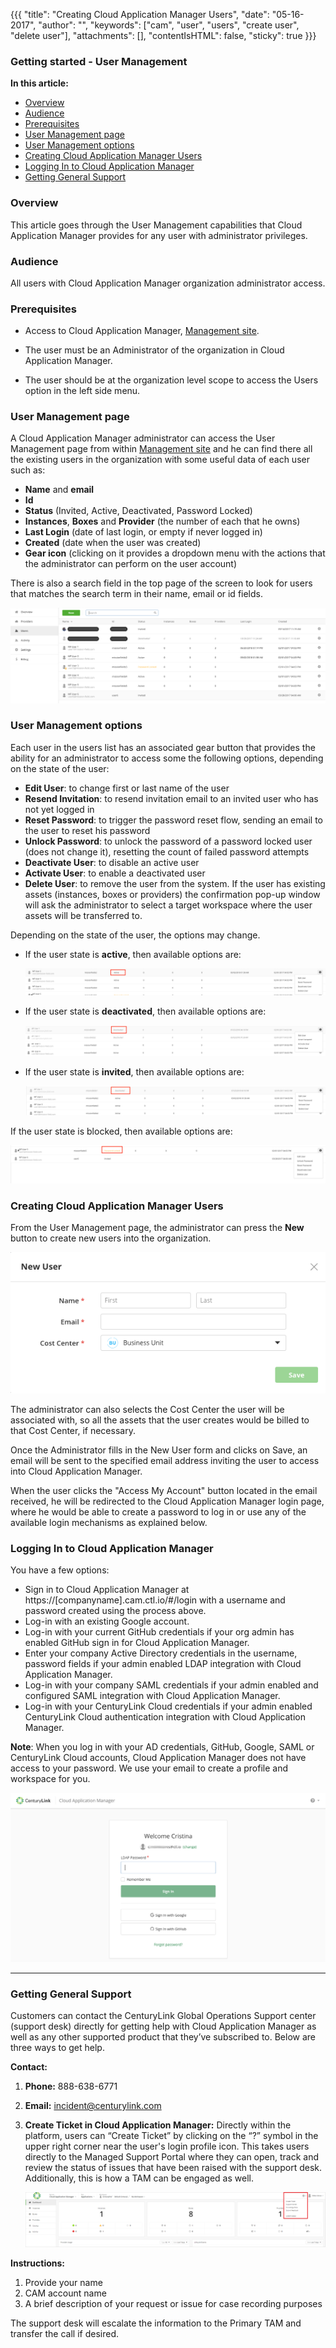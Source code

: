 {{{
"title": "Creating Cloud Application Manager Users",
"date": "05-16-2017",
"author": "",
"keywords": ["cam", "user", "users", "create user", "delete user"],
"attachments": [],
"contentIsHTML": false,
"sticky": true
}}}

### Getting started - User Management

**In this article:**

* [Overview](#overview)
* [Audience](#audience)
* [Prerequisites](#prerequisites)
* [User Management page](#user-management-page)
* [User Management options](#user-management-options)
* [Creating Cloud Application Manager Users](#creating-cloud-application-manager-users)
* [Logging In to Cloud Application Manager](#logging-in-to-cloud-application-manager)
* [Getting General Support](#getting-general-support)

### Overview

This article goes through the User Management capabilities that Cloud Application Manager provides for any user with administrator privileges.

### Audience

All users with Cloud Application Manager organization administrator access.

### Prerequisites

* Access to Cloud Application Manager, [Management site](https://account.cam.ctl.io/#/users).

* The user must be an Administrator of the organization in Cloud Application Manager.

* The user should be at the organization level scope to access the Users option in the left side menu.

### User Management page

A Cloud Application Manager administrator can access the User Management page from within [Management site](https://account.cam.ctl.io/#/users) and he can find there all the existing users in the organization with some useful data of each user such as:

* **Name** and **email**
* **Id**
* **Status** (Invited, Active, Deactivated, Password Locked)
* **Instances**, **Boxes** and **Provider** (the number of each that he owns)
* **Last Login** (date of last login, or empty if never logged in)
* **Created** (date when the user was created)
* **Gear icon** (clicking on it provides a dropdown menu with the actions that the administrator can  perform on the user account)

There is also a search field in the top page of the screen to look for users that matches the search term in their name, email or id fields.

![Users List](../../images/cloud-application-manager/management/users.png)

### User Management options

Each user in the users list has an associated gear button that provides the ability for an administrator to access some the following options, depending on the state of the user:

* **Edit User**: to change first or last name of the user
* **Resend Invitation**: to resend invitation email to an invited user who has not yet logged in
* **Reset Password**: to trigger the password reset flow, sending an email to the user to reset his password
* **Unlock Password**: to unlock the password of a password locked user (does not change it), resetting the count of failed password attempts
* **Deactivate User**: to disable an active user
* **Activate User**: to enable a deactivated user
* **Delete User**: to remove the user from the system. If the user has existing assets (instances, boxes or providers) the confirmation pop-up window will ask the administrator to select a target workspace where the user assets will be transferred to.

Depending on the state of the user, the options may change. 

* If the user state is **active**, then available options are:

  ![Options of the user-active state](../../images/cloud-application-manager/management/options-active-users.png)

* If the user state is **deactivated**, then available options are:

  ![Options of the user-deactivated state](../../images/cloud-application-manager/management/options-deactivated-users.png)

* If the user state is **invited**, then available options are:

  ![Options of the user-invited state](../../images/cloud-application-manager/management/options-invited-users.png)

If the user state is blocked, then available options are:

  ![Options of the user-blocked state](../../images/cloud-application-manager/management/options-blocked-users.png)

### Creating Cloud Application Manager Users

From the User Management page, the administrator can press the **New** button to create new users into the organization.

![Create User](../../images/cloud-application-manager/management/new-user.png)

The administrator can also selects the Cost Center the user will be associated with, so all the assets that the user creates would be billed to that Cost Center, if necessary.

Once the Administrator fills in the New User form and clicks on Save, an email will be sent to the specified email address inviting the user to access into Cloud Application Manager.

When the user clicks the "Access My Account" button located in the email received, he will be redirected to the Cloud Application Manager login page, where he would be able to create a password to log in or use any of the available login mechanisms as explained below.

### Logging In to Cloud Application Manager

You have a few options:

* Sign in to Cloud Application Manager at https://[companyname].cam.ctl.io/#/login with a username and password created using the process above.
* Log-in with an existing Google account.
* Log-in with your current GitHub credentials if your org admin has enabled GitHub sign in for Cloud Application Manager.
* Enter your company Active Directory credentials in the username, password fields if your admin enabled LDAP integration with Cloud Application Manager.
* Log-in with your company SAML credentials if your admin enabled and configured SAML integration with Cloud Application Manager.
* Log-in with your CenturyLink Cloud credentials if your admin enabled CenturyLink Cloud authentication integration with Cloud Application Manager.

**Note**: When you log in with your AD credentials, GitHub, Google, SAML or CenturyLink Cloud accounts, Cloud Application Manager does not have access to your password. We use your email to create a profile and workspace for you.

![Getting Started - Login page](../../images/cloud-application-manager/getting-started-login-1.png)

___

### Getting General Support

Customers can contact the CenturyLink Global Operations Support center (support desk) directly for getting help with Cloud Application Manager as well as any other supported product that they’ve subscribed to.  Below are three ways to get help.

**Contact:**

1. **Phone:** 888-638-6771

2. **Email:** incident@centurylink.com

3. **Create Ticket in Cloud Application Manager:**
Directly within the platform, users can “Create Ticket” by clicking on the “?” symbol in the upper right corner near the user's login profile icon. This takes users directly to the Managed Support Portal where they can open, track and review the status of issues that have been raised with the support desk.  Additionally, this is how a TAM can be engaged as well.

    ![Getting Started - Support options](../../images/cloud-application-manager/getting-started-login-7.png)

**Instructions:**

1. Provide your name
2. CAM account name
3. A brief description of your request or issue for case recording purposes

The support desk will escalate the information to the Primary TAM and transfer the call if desired.

